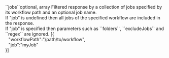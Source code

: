 <tr><td>``jobs``</td><td>optional, array</td>
<td>Filtered response by a collection of jobs specified by its workflow path and an optional job name.<br/>
If "job" is undefined then all jobs of the specified workflow are included in the response.<br/>
If "job" is specified then parameters such as ``folders``, ``excludeJobs`` and ``regex`` are ignored.</td>
<td> [{
  <div style="padding-left:10px;">"workflowPath":"/path/to/workflow",</div>
  <div style="padding-left:10px;">"job":"myJob"</div>
  }]</td>
<td></td>
</tr>
